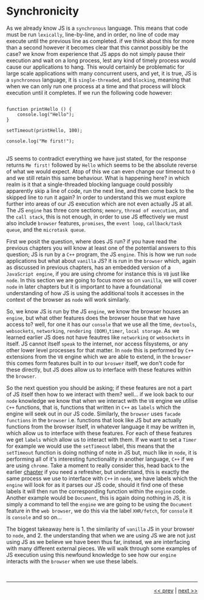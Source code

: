 # Synchronicity

As we already know JS is a `synchronous` language. This means that code must be run `lexically`, line-by-line, and in order, no line of code may execute until the previous line as completed. if we think about this for more than a second however it becomes clear that this cannot possibly be the case? we know from experience that JS apps do not simply pause their execution and wait on a long process, lest any kind of timely process would cause our applications to hang. This would certainly be problematic for large scale applications with many concurrent users, and yet, it is true, JS is a `synchronous` language, it is `single-threaded`, and `blocking`, meaning that when we can only run one process at a time and that process will block execution until it completes. If we run the following code however:

<pre>
<code>
function printHello () {
    console.log("Hello");
}

setTimeout(printHello, 100);

console.log("Me first!");
</code>
</pre>

JS seems to contradict everything we have just stated, for the response returns `Me first!` followed by `Hello` which seems to be the absolute reverse of what we would expect. Atop of this we can even change our timeout to `0` and we still retain this same behaviour. What is happening here? in which realm is it that a single-threaded blocking language could possibly apparently skip a line of code, run the next line, and then come back to the skipped line to run it again? In order to understand this we must explore further into areas of our JS execution which are not even actually JS at all. The JS `engine` has three core sections; `memory`, `thread of execution`, and the `call stack`, this is not enough, in order to use JS effectively we must also include `browser` features, `promises`, the `event loop`, `callback/task queue`, and the `microtask queue`.

First we posit the question, where does JS run? if you have read the previous chapters you will know at least one of the potential answers to this question; JS is run by a `C++` program, the JS `engine`. This is how we run `node` applications but what about `vanilla` JS? it is run in the `browser` which, again as discussed in previous chapters, has an embedded version of a `JavaScript engine`, if you are using chrome for instance this is `V8` just like `node`. In this section we are going to focus more so on `vanilla`, we will cover `node` in later chapters but it is important to have a foundational understanding of how JS is using the additional tools it accesses in the context of the browser as `node` will work similarly.

So, we know JS is run by the JS `engine`, we know the browser houses an `engine`, but what other features does the browser house that we have access to? well, for one it has our `console` that we use all the time, `devtools`, `websockets`, `networking`, `rendering (DOM)`,`timer`, `local storage`. As we learned earlier JS does not have feautres like `networking` or `websockets` in itself. JS cannot itself `speak` to the internet, nor access filsystems, or any other lower level processes for that matter. In `node` this is performed by `C++` extensions from the `V8` engine which we are able to extend, in the `browser` this comes form features built in to our `broswer` itself, we don't code for these directly, but JS does allow us to interface with these features within the `browser`.

So the next question you should be asking; if these features are not a part of JS itself then how to we interact with them? well... if we look back to our `node` knowledge we know that when we interact with the `V8` engine we utilise `C++` functions, that is, functions that written in `C++` as `labels` which the engine will seek out in our JS code. Similarly, the `browser` uses `facade functions` in the `browser` i.e. functions that look like JS but are actually functions from the browser itself, in whatever language it may be written in, which allow us to interface with these features. For each of these features we get `labels` which allow us to interact with them. If we want to set a `Timer` for example we would use the `setTimeout` label, this means that the `setTimeout` function is doing nothing of note in JS but, much like in `node`, it is performing all of it's interesting functionality in another language, `C++` if we are using `chrome`. Take a moment to really consider this, head back to the earlier [chapter](../chapters/2_node.md) if you need a refresher, but understand, this is exactly the same process we use to interface with `C++` in `node`, we have labels which the `engine` will look for as it parses our JS code, should it find one of these labels it will then run the corresponding function within the `engine` code. Another example would be `Document`, this is again doing nothing in JS, it is simply a command to tell the `engine` we are going to be using the `Document` feature in the `web browser`, we do this via the label `XHR/fetch`, for `console` it is `console` and so on...

The biggest takeaway here is 1. the similarity of `vanilla` JS in your browser to `node`, and 2. the understanding that when we are using JS we are not just using JS as we believe we have been thus far, instead, we are interfacing with many different external pieces. We will walk through some examples of JS execution using this newfound knowledge to see how our `engine` interacts with the `browser` when we use these labels.

<br />

---

<div align="right">

[<< prev](./9_backpacks.md) | [next >>](./11_web_api_interface.md)

</div>